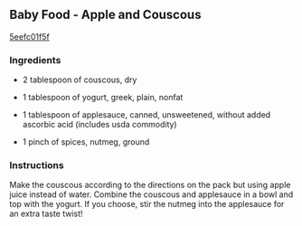 ## Baby Food - Apple and Couscous

[5eefc01f5f](http://www.food.com/recipe/baby-food-apple-and-couscous-398487)

### Ingredients

 - 2 tablespoon of couscous, dry

 - 1 tablespoon of yogurt, greek, plain, nonfat

 - 1 tablespoon of applesauce, canned, unsweetened, without added ascorbic acid (includes usda commodity)

 - 1 pinch of spices, nutmeg, ground

### Instructions

Make the couscous according to the directions on the pack but using apple juice instead of water. Combine the couscous and applesauce in a bowl and top with the yogurt. If you choose, stir the nutmeg into the applesauce for an extra taste twist!